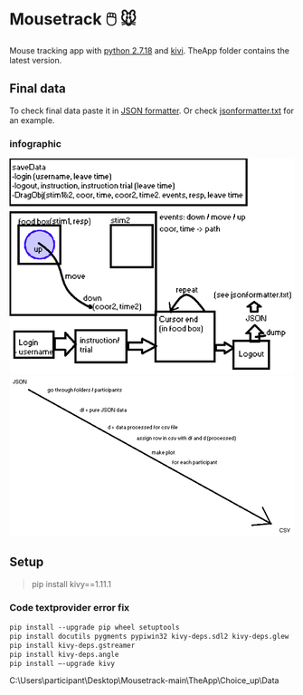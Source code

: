 # Mousetrack 🖱️ 🐭
Mouse tracking app with [python 2.7.18](https://www.python.org/downloads/release/python-2718/) and [kivi](https://kivy.org/doc/stable/gettingstarted/installation.html#install-pip). TheApp folder contains the latest version.

## Final data
To check final data paste it in [JSON formatter](https://jsonformatter.org/). Or check [jsonformatter.txt](jsonformatter.txt) for an example.

### infographic
![data_info](saveData_infographic.png)
![processing](processing.png)

## Setup

>pip install kivy==1.11.1

### Code textprovider error fix
```
pip install --upgrade pip wheel setuptools
pip install docutils pygments pypiwin32 kivy-deps.sdl2 kivy-deps.glew 
pip install kivy-deps.gstreamer 
pip install kivy-deps.angle 
pip install –-upgrade kivy
```
C:\Users\participant\Desktop\Mousetrack-main\TheApp\Choice_up\Data

